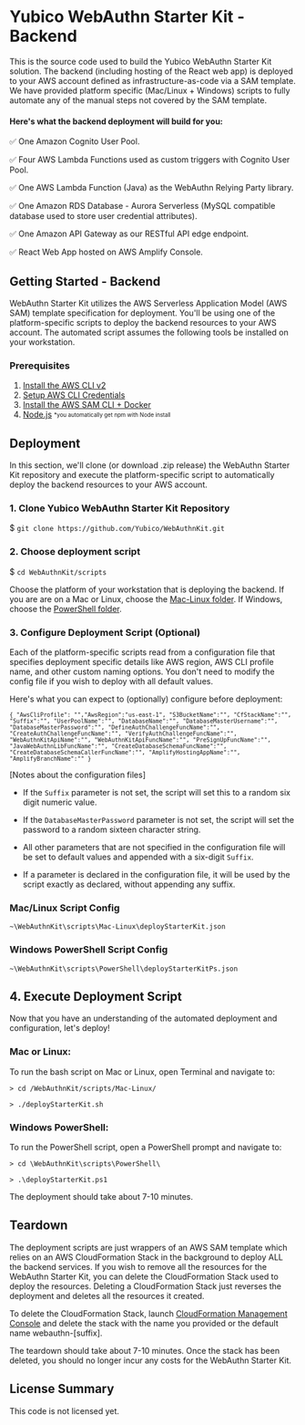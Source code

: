 # Yubico WebAuthn Starter Kit - Backend

This is the source code used to build the Yubico WebAuthn Starter Kit solution. The backend (including hosting of the React web app) is deployed to your AWS account defined as infrastructure-as-code via a SAM template. We have provided platform specific (Mac/Linux + Windows) scripts to fully automate any of the manual steps not covered by the SAM template.  

#### Here's what the backend deployment will build for you: 
✅  One Amazon Cognito User Pool.

✅  Four AWS Lambda Functions used as custom triggers with Cognito User Pool.

✅  One AWS Lambda Function (Java) as the WebAuthn Relying Party library.

✅  One Amazon RDS Database - Aurora Serverless (MySQL compatible database used to store user credential attributes).

✅  One Amazon API Gateway as our RESTful API edge endpoint.

✅  React Web App hosted on AWS Amplify Console.

## Getting Started - Backend
WebAuthn Starter Kit utilizes the AWS Serverless Application Model (AWS SAM) template specification for deployment. You'll be using one of the platform-specific scripts to deploy the backend resources to your AWS account. The automated script assumes the following tools be installed on your workstation.

### Prerequisites
1. [Install the AWS CLI v2](https://docs.aws.amazon.com/cli/latest/userguide/install-cliv2.html)
2. [Setup AWS CLI Credentials](https://github.com/awsdocs/aws-sam-developer-guide/blob/master/doc_source/serverless-getting-started-set-up-credentials.md)
3. [Install the AWS SAM CLI + Docker](https://github.com/awsdocs/aws-sam-developer-guide/blob/master/doc_source/serverless-sam-cli-install.md)
4. [Node.js](https://nodejs.org/en/download/current/) <sub><sup>*you automatically get npm with Node install</sup></sub>


## Deployment
In this section, we'll clone (or download .zip release) the WebAuthn Starter Kit repository and execute the platform-specific script to automatically deploy the backend resources to your AWS account.

### 1. Clone Yubico WebAuthn Starter Kit Repository

$ `git clone https://github.com/Yubico/WebAuthnKit.git`

### 2. Choose deployment script

$ `cd WebAuthnKit/scripts`
    
Choose the platform of your workstation that is deploying the backend. If you are are on a Mac or Linux, choose the [Mac-Linux folder](https://github.com/Yubico/WebAuthnKit/tree/master/scripts/Mac-Linux). If Windows, choose the [PowerShell folder](https://github.com/Yubico/WebAuthnKit/tree/master/scripts/PowerShell).

### 3. Configure Deployment Script (Optional)
Each of the platform-specific scripts read from a configuration file that specifies deployment specific details like AWS region, AWS CLI profile name, and other custom naming options. You don't need to modify the config file if you wish to deploy with all default values.

Here's what you can expect to (optionally) configure before deployment:

<small>

`{
    "AwsCliProfile": "","AwsRegion":"us-east-1",
    "S3BucketName":"",
    "CfStackName":"",
    "Suffix":"",
    "UserPoolName":"",
    "DatabaseName":"",
    "DatabaseMasterUsername":"",
    "DatabaseMasterPassword":"",
    "DefineAuthChallengeFuncName":"",
    "CreateAuthChallengeFuncName":"",
    "VerifyAuthChallengeFuncName":"",
    "WebAuthnKitApiName":"",
    "WebAuthnKitApiFuncName":"",
    "PreSignUpFuncName":"",
    "JavaWebAuthnLibFuncName":"",
    "CreateDatabaseSchemaFuncName":"",
    "CreateDatabaseSchemaCallerFuncName":"",
    "AmplifyHostingAppName":"",
    "AmplifyBranchName":""
}`

</small>

[Notes about the configuration files]

- If the `Suffix` parameter is not set, the script will set this to a random six digit numeric value.

- If the `DatabaseMasterPassword` parameter is not set, the script will set the password to a random sixteen character string.

- All other parameters that are not specified in the configuration file will be set to default values and appended with a six-digit `Suffix`.

- If a parameter is declared in the configuration file, it will be used by the  script exactly as declared, without appending any suffix.

### Mac/Linux Script Config
`~\WebAuthnKit\scripts\Mac-Linux\deployStarterKit.json` 

### Windows PowerShell Script Config
`~\WebAuthnKit\scripts\PowerShell\deployStarterKitPs.json`

## 4. Execute Deployment Script 
Now that you have an understanding of the automated deployment and configuration, let's deploy!

### Mac or Linux:
To run the bash script on Mac or Linux, open Terminal and navigate to:

`> cd /WebAuthnKit/scripts/Mac-Linux/`

`> ./deployStarterKit.sh`

### Windows PowerShell:
To run the PowerShell script, open a PowerShell prompt and navigate to:

`> cd \WebAuthnKit\scripts\PowerShell\`

`> .\deployStarterKit.ps1`

The deployment should take about 7-10 minutes.

## Teardown
The deployment scripts are just wrappers of an AWS SAM template which relies on an AWS CloudFormation Stack in the background to deploy ALL the backend services. If you wish to remove all the resources for the WebAuthn Starter Kit, you can delete the CloudFormation Stack used to deploy the resources. Deleting a CloudFormation Stack just reverses the deployment and deletes all the resources it created. 

To delete the CloudFormation Stack, launch [CloudFormation Management Console](https://console.aws.amazon.com/cloudformation/home?region=us-east-1#/stacks?filteringText=&filteringStatus=active&viewNested=true&hideStacks=false) and delete the stack with the name you provided or the default name webauthn-[suffix].

The teardown should take about 7-10 minutes. Once the stack has been deleted, you should no longer incur any costs for the WebAuthn Starter Kit.

## License Summary

This code is not licensed yet.
